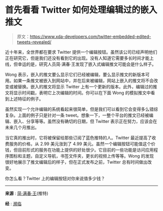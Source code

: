 # 首先看看 Twitter 如何处理编辑过的嵌入推文

> 原文：<https://www.xda-developers.com/twitter-embedded-edited-tweets-revealed/>

近十年来，全世界都在要求 Twitter 提供一个编辑按钮。虽然该公司已经声明他们正在研究它，但是我们还没有看到它的出现。没有人知道它需要多长时间才能上线，但幸运的是，研究人员简·满春·王发现了嵌入式编辑推文可能会是什么样子。

Wong 表示，嵌入的推文要么显示它们已经被编辑，要么显示推文的新版本可用。如果一条推文被嵌入到网站中，并在后来被编辑，网站上嵌入的推文将不会改变或被替换。嵌入的推文将显示 Twitter 上有一个更新的版本。此外，编辑过的推文将显示时间戳，表明它上次编辑的时间。你可以在下面 Wong 的模拟推文中看到上述特征的例子。

虽然实现一个允许编辑的系统看起来很简单，但是我们可以看到它会变得多么错综复杂。上面的例子只是针对一条 tweet。想象一下，一整个平台的推文已经被编辑、嵌入、分享等等。虽然没有确切的日期，但 Twitter 表示正在努力，应该会在未来几个月推出。

当它真的推出时，它将被保留给那些订阅了蓝色推特的人。Twitter 最近提高了收费服务的价格，从 2.99 美元涨到了 4.99 美元。虽然一个编辑按钮可能值这个价钱，但目前形式的服务在功能上提供的好处很少。它目前的一些功能是访问应用程序图标和主题，自定义导航，书签文件夹，更长的视频上传等等。Wong 的发现很好地展示了推文编辑后的样子，但在正式发布之前，Twitter 总有时间做出改变。

你怎么看？Twitter 上的编辑按钮对你来说值多少钱？

* * *

**来源** : [简·满春·王](https://twitter.com/wongmjane/status/1554214219150946305)(推特)

**经** : [濒临](https://www.theverge.com/2022/8/2/23288797/twitter-edit-feature-embedded-tweet)